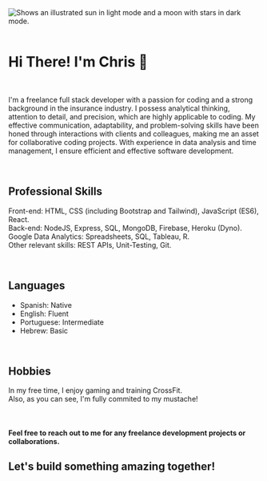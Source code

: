 <picture>
  <source media="(prefers-color-scheme: dark)" srcset="https://github.com/cristianaguero/cristianaguero/blob/main/logo.png">
  <source media="(prefers-color-scheme: light)" srcset="https://github.com/cristianaguero/cristianaguero/blob/main/logo.png">
  <img alt="Shows an illustrated sun in light mode and a moon with stars in dark mode." src="https://user-images.githubusercontent.com/25423296/163456779-a8556205-d0a5-45e2-ac17-42d089e3c3f8.png">
</picture>

</br>
</br>

# Hi There! I'm Chris 👋
</br>

I'm a freelance full stack developer with a passion for coding and a strong background in the insurance industry. I possess analytical thinking, attention to detail, and precision, which are highly applicable to coding. My effective communication, adaptability, and problem-solving skills have been honed through interactions with clients and colleagues, making me an asset for collaborative coding projects. With experience in data analysis and time management, I ensure efficient and effective software development.

</br>

## Professional Skills
Front-end: HTML, CSS (including Bootstrap and Tailwind), JavaScript (ES6), React. </br>
Back-end: NodeJS, Express, SQL, MongoDB, Firebase, Heroku (Dyno). </br>
Google Data Analytics: Spreadsheets, SQL, Tableau, R. </br>
Other relevant skills: REST APIs, Unit-Testing, Git.

</br>

## Languages
- Spanish: Native
- English: Fluent
- Portuguese: Intermediate
- Hebrew: Basic

</br>

## Hobbies
In my free time, I enjoy gaming and training CrossFit. </br>
Also, as you can see, I'm fully commited to my mustache!

</br>

#### Feel free to reach out to me for any freelance development projects or collaborations. </br>
## Let's build something amazing together!

</br>

